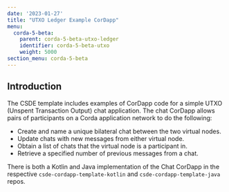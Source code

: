 ```yaml
---
date: '2023-01-27'
title: "UTXO Ledger Example CorDapp"
menu:
  corda-5-beta:
    parent: corda-5-beta-utxo-ledger
    identifier: corda-5-beta-utxo
    weight: 5000
section_menu: corda-5-beta
---
```


## Introduction

The CSDE template includes examples of CorDapp code for a simple UTXO (Unspent Transaction Output) chat application. The chat CorDapp allows pairs of participants on a Corda application network to do the following:

* Create and name a unique bilateral chat between the two virtual nodes.
* Update chats with new messages from either virtual node.
* Obtain a list of chats that the virtual node is a participant in.
* Retrieve a specified number of previous messages from a chat.

There is both a Kotlin and Java implementation of the Chat CorDapp in the respective `csde-cordapp-template-kotlin` and `csde-cordapp-template-java` repos.